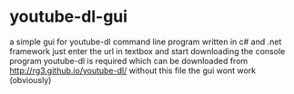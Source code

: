 youtube-dl-gui
==============

a simple gui for youtube-dl command line program written in c# and .net framework just enter the url in textbox 
and start downloading the console program youtube-dl is required which can be downloaded from http://rg3.github.io/youtube-dl/ 
without this file the gui wont work (obviously)
